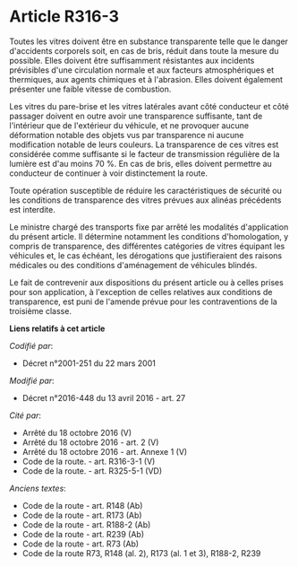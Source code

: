# Article R316-3

Toutes les vitres doivent être en substance transparente telle que le danger d'accidents corporels soit, en cas de bris,
réduit dans toute la mesure du possible. Elles doivent être suffisamment résistantes aux incidents prévisibles d'une
circulation normale et aux facteurs atmosphériques et thermiques, aux agents chimiques et à l'abrasion. Elles doivent
également présenter une faible vitesse de combustion.

Les vitres du pare-brise et les vitres latérales avant côté conducteur et côté passager doivent en outre avoir une
transparence suffisante, tant de l'intérieur que de l'extérieur du véhicule, et ne provoquer aucune déformation notable des
objets vus par transparence ni aucune modification notable de leurs couleurs. La transparence de ces vitres est considérée
comme suffisante si le facteur de transmission régulière de la lumière est d'au moins 70 %. En cas de bris, elles doivent
permettre au conducteur de continuer à voir distinctement la route.

Toute opération susceptible de réduire les caractéristiques de sécurité ou les conditions de transparence des vitres prévues
aux alinéas précédents est interdite.

Le ministre chargé des transports fixe par arrêté les modalités d'application du présent article. Il détermine notamment les
conditions d'homologation, y compris de transparence, des différentes catégories de vitres équipant les véhicules et, le cas
échéant, les dérogations que justifieraient des raisons médicales ou des conditions d'aménagement de véhicules blindés.

Le fait de contrevenir aux dispositions du présent article ou à celles prises pour son application, à l'exception de celles
relatives aux conditions de transparence, est puni de l'amende prévue pour les contraventions de la troisième classe.

**Liens relatifs à cet article**

_Codifié par_:

  - Décret n°2001-251 du 22 mars 2001

_Modifié par_:

  - Décret n°2016-448 du 13 avril 2016 - art. 27

_Cité par_:

  - Arrêté du 18 octobre 2016 (V)
  - Arrêté du 18 octobre 2016 - art. 2 (V)
  - Arrêté du 18 octobre 2016 - art. Annexe 1 (V)
  - Code de la route. - art. R316-3-1 (V)
  - Code de la route. - art. R325-5-1 (VD)

_Anciens textes_:

  - Code de la route - art. R148 (Ab)
  - Code de la route - art. R173 (Ab)
  - Code de la route - art. R188-2 (Ab)
  - Code de la route - art. R239 (Ab)
  - Code de la route - art. R73 (Ab)
  - Code de la route R73, R148 (al. 2), R173 (al. 1 et 3), R188-2, R239
